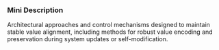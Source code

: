 ### Mini Description

Architectural approaches and control mechanisms designed to maintain stable value alignment, including methods for robust value encoding and preservation during system updates or self-modification.
